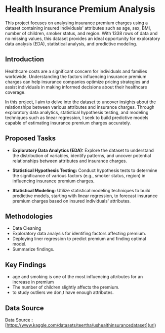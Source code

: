 # Health Insurance Premium Analysis

This project focuses on analysing insurance premium charges using a dataset containing insured individuals' attributes such as age, sex, BMI, number of children, smoker status, and region. With 1338 rows of data and no missing values, this dataset provides an ideal opportunity for exploratory data analysis (EDA), statistical analysis, and predictive modeling.

## Introduction
Healthcare costs are a significant concern for individuals and families worldwide. Understanding the factors influencing insurance premium charges can help insurance companies optimize pricing strategies and assist individuals in making informed decisions about their healthcare coverage.

In this project, I aim to delve into the dataset to uncover insights about the relationships between various attributes and insurance charges. Through exploratory data analytics, statistical hypothesis testing, and modeling techniques such as linear regression, I seek to build predictive models capable of estimating insurance premium charges accurately.

## Proposed Tasks

* **Exploratory Data Analytics (EDA):** Explore the dataset to understand the distribution of variables, identify patterns, and uncover potential relationships between attributes and insurance charges.

* **Statistical Hypothesis Testing:** Conduct hypothesis tests to determine the significance of various factors (e.g., smoker status, region) in influencing insurance premium charges.

* **Statistical Modeling:** Utilize statistical modeling techniques to build predictive models, starting with linear regression, to forecast insurance premium charges based on insured individuals' attributes.

## Methodologies

* Data Cleaning
* Exploratory data analysis for identifing factors affecting premium.
* Deploying liner regression to predict premium and finding optimal model.
* Summarize findings.

## Key Findings 

* age and smoking is one of the most influencing attributes for an increase in premium
* The number of children slightly affects the premium.
* to study outliers we don,t have enough attributes.

## Data Source 

Data Source : [https://www.kaggle.com/datasets/teertha/ushealthinsurancedataset](url)

